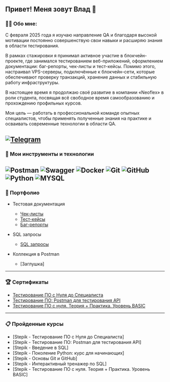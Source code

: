 Привет!  Меня зовут Влад 👋
---
### 👨‍💻 Обо мне:
С февраля 2025 года я изучаю направление QA и благодаря высокой мотивации постоянно совершенствую свои навыки и расширяю знания в области тестирования.

В рамках стажировки я принимал активное участие в блокчейн-проекте, где занимался тестированием веб-приложений, оформлением документации: баг-репорты, чек-листы и тест-кейсы. Помимо этого, настраивал VPS-серверы, подключённые к блокчейн-сети, которые обеспечивают проверку транзакций, хранение данных и стабильную работу инфраструктуры.

В настоящее время я продолжаю своё развитие в компании «Neoflex» в роли студента, посвящая всё свободное время самообразованию и прохождению профильных курсов.

Моя цель — работать в профессиональной команде опытных специалистов, чтобы применять полученные знания на практике и осваивать современные технологии в области QA.

[![Telegram](https://img.shields.io/badge/-@taboyakov-blue?style=flat&logo=telegram&logoColor=white)](https://t.me/taboyakov)
---
### 🔧 Мои инструменты и технологии
![Postman](https://img.shields.io/badge/-Postman-090909?style=for-the-badge&logo=postman)
![Swagger](https://img.shields.io/badge/-Swagger-090909?style=for-the-badge&logo=Swagger)
![Docker](https://img.shields.io/badge/-Docker-090909?style=for-the-badge&logo=Docker)
![Git](https://img.shields.io/badge/-Git-090909?style=for-the-badge&logo=Git)
![GitHub](https://img.shields.io/badge/-GitHub-090909?style=for-the-badge&logo=GitHub)
![Python](https://img.shields.io/badge/-Python-090909?style=for-the-badge&logo=Python)
![MYSQL](https://img.shields.io/badge/-MYSQL-090909?style=for-the-badge&logo=MYSQL)
---

### 📁 Портфолио
- Тестовая документация
  -  [Чек-листы](https://github.com/QuaTab/briefcase/tree/main/Checklist)
  -  [Тест-кейсы](https://github.com/QuaTab/briefcase/tree/main/Test_case)
  -  [Баг-репорты](https://github.com/QuaTab/briefcase/tree/main/bug_report)
     
- SQL запросы
  -  [SQL запросы](https://github.com/QuaTab/briefcase/blob/main/SQL/sql.md)

- Коллекция в Postman
  -  [Заглушка]
---

### 🏆 Сертификаты
  - [Тестирование ПО с Нуля до Специалиста](https://github.com/QuaTab/briefcase/blob/main/certificate/stepik-certificate-qa.pdf)
  - [Тестирование ПО: Postman для тестирования API](https://github.com/QuaTab/briefcase/blob/main/certificate/stepik-certificate-postman.pdf)
  - [Тестирование ПО с нуля. Теория + Практика. Уровень BASIC](https://github.com/QuaTab/briefcase/blob/main/certificate/stepik-certificate-qa2.pdf)
---
### 📋 Пройденные курсы
  - [Stepik - Тестирование ПО с Нуля до Специалиста]
  - [Stepik - Тестирование ПО: Postman для тестирования API]
  - [Stepik - Введение в SQL]
  - [Stepik - Поколение Python: курс для начинающих]
  - [Stepik - Основы Git и GitHub]
  - [Stepik - Интерактивный тренажер по SQL]
  - [Stepik - Тестирование ПО с нуля. Теория + Практика. Уровень BASIC]

